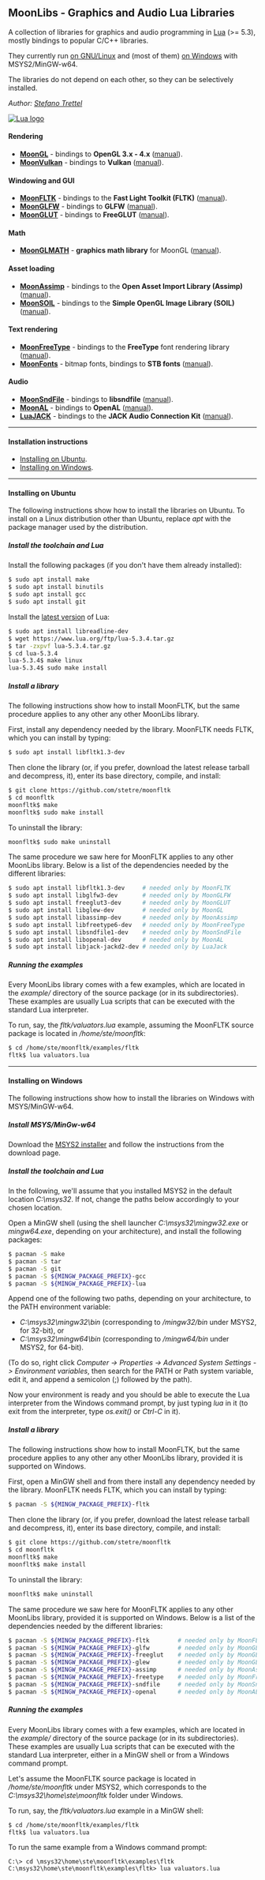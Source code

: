 ## MoonLibs - Graphics and Audio Lua Libraries

A collection of libraries for graphics and audio programming in [Lua](https://www.lua.org) (>= 5.3),
mostly bindings to popular C/C++ libraries.

They currently run 
[on GNU/Linux](#installing-on-ubuntu) and (most of them) [on Windows](#installing-on-windows) with MSYS2/MinGW-w64.

The libraries do not depend on each other, so they can be selectively installed.

_Author:_ _[Stefano Trettel](https://www.linkedin.com/in/stetre)_

[![Lua logo](./powered-by-lua.gif)](https://www.lua.org/)

#### Rendering
* [**MoonGL**](https://github.com/stetre/moongl) - bindings to **OpenGL 3.x - 4.x**
([manual](https://stetre.github.io/moongl/doc/index.html)).
* [**MoonVulkan**](https://github.com/stetre/moonvulkan) - bindings to **Vulkan** ([manual](https://stetre.github.io/moonvulkan/doc/index.html)).

#### Windowing and GUI

* [**MoonFLTK**](https://github.com/stetre/moonfltk) - bindings to the **Fast Light Toolkit (FLTK)**
([manual](https://stetre.github.io/moonfltk/doc/index.html)).
* [**MoonGLFW**](https://github.com/stetre/moonglfw) - bindings to **GLFW**
([manual](https://stetre.github.io/moonglfw/doc/index.html)).
* [**MoonGLUT**](https://github.com/stetre/moonglut) - bindings to **FreeGLUT**
([manual](https://stetre.github.io/moonglut/doc/index.html)).

#### Math
* [**MoonGLMATH**](https://github.com/stetre/moonglmath) - **graphics math library** for MoonGL
([manual](https://stetre.github.io/moonglmath/doc/index.html)).

#### Asset loading
* [**MoonAssimp**](https://github.com/stetre/moonassimp) - bindings to the **Open Asset Import Library (Assimp)**
([manual](https://stetre.github.io/moonassimp/doc/index.html)). 
* [**MoonSOIL**](https://github.com/stetre/moonsoil) - bindings to the **Simple OpenGL Image Library (SOIL)**
([manual](https://stetre.github.io/moonsoil/doc/index.html)).

#### Text rendering
* [**MoonFreeType**](https://github.com/stetre/moonfreetype) - bindings to the **FreeType** font rendering library
([manual](https://stetre.github.io/moonfreetype/doc/index.html)).
* [**MoonFonts**](https://github.com/stetre/moonfonts) - bitmap fonts, bindings to **STB fonts**
([manual](https://stetre.github.io/moonfonts/doc/index.html)).

#### Audio
* [**MoonSndFile**](https://github.com/stetre/moonsndfile) - bindings to **libsndfile**
([manual](https://stetre.github.io/moonsndfile/doc/index.html)).
* [**MoonAL**](https://github.com/stetre/moonal) - bindings to **OpenAL**
([manual](https://stetre.github.io/moonal/doc/index.html)).
* [**LuaJACK**](https://github.com/stetre/luajack) - bindings to the **JACK Audio Connection Kit**
([manual](https://stetre.github.io/luajack/doc/index.html)).

---

#### Installation instructions

* [Installing on Ubuntu](#installing-on-ubuntu).
* [Installing on Windows](#installing-on-windows).

---

#### Installing on Ubuntu

The following instructions show how to install the libraries on Ubuntu.
To install on a Linux distribution other than Ubuntu, replace _apt_ with the package manager used by
the distribution.

##### Install the toolchain and Lua

Install the following packages (if you don't have them already installed):

```bash
$ sudo apt install make
$ sudo apt install binutils
$ sudo apt install gcc
$ sudo apt install git
```

Install the [latest version](https://www.lua.org/download.html) of Lua:

```bash
$ sudo apt install libreadline-dev
$ wget https://www.lua.org/ftp/lua-5.3.4.tar.gz
$ tar -zxpvf lua-5.3.4.tar.gz
$ cd lua-5.3.4
lua-5.3.4$ make linux
lua-5.3.4$ sudo make install
```

##### Install a library

The following instructions show how to install MoonFLTK, but the same procedure applies to any other any other MoonLibs library.

First, install any dependency needed by the library. MoonFLTK needs FLTK, which you can install by typing:

```bash
$ sudo apt install libfltk1.3-dev
```

Then clone the library (or, if you prefer, download the latest release tarball and decompress, it),
enter its base directory, compile, and install:

```bash
$ git clone https://github.com/stetre/moonfltk
$ cd moonfltk
moonfltk$ make
moonfltk$ sudo make install
```

To uninstall the library:

```bash
moonfltk$ sudo make uninstall
```

The same procedure we saw here for MoonFLTK applies to any other MoonLibs library. Below is a list of the dependencies needed by the different libraries:

```bash
$ sudo apt install libfltk1.3-dev     # needed only by MoonFLTK
$ sudo apt install libglfw3-dev       # needed only by MoonGLFW
$ sudo apt install freeglut3-dev      # needed only by MoonGLUT
$ sudo apt install libglew-dev        # needed only by MoonGL
$ sudo apt install libassimp-dev      # needed only by MoonAssimp
$ sudo apt install libfreetype6-dev   # needed only by MoonFreeType
$ sudo apt install libsndfile1-dev    # needed only by MoonSndFile
$ sudo apt install libopenal-dev      # needed only by MoonAL
$ sudo apt install libjack-jackd2-dev # needed only by LuaJack
```
##### Running the examples

Every MoonLibs library comes with a few examples, which are located in the _example/_ directory of the
source package (or in its subdirectories). These examples are usually Lua scripts that can be executed with the standard Lua interpreter.

To run, say, the _fltk/valuators.lua_ example, assuming the MoonFLTK source package is located in _/home/ste/moonfltk_:

```bash
$ cd /home/ste/moonfltk/examples/fltk
fltk$ lua valuators.lua
```

---

#### Installing on Windows

The following instructions show how to install the libraries on Windows with MSYS/MinGW-w64.

##### Install MSYS/MinGw-w64

Download the [MSYS2 installer](https://msys2.github.io/) and
follow the instructions from the download page.

##### Install the toolchain and Lua

In the following, we'll assume that you installed MSYS2 in the default location _C:\msys32_. If not, change the paths below accordingly to your chosen location.

Open a MinGW shell (using the shell launcher _C:\msys32\mingw32.exe_ or _mingw64.exe_, depending on your architecture), and install the following packages:

```bash
$ pacman -S make
$ pacman -S tar
$ pacman -S git
$ pacman -S ${MINGW_PACKAGE_PREFIX}-gcc
$ pacman -S ${MINGW_PACKAGE_PREFIX}-lua
```

Append one of the following two paths, depending on your architecture, to the PATH environment variable:
- _C:\msys32\mingw32\bin_   (corresponding to _/mingw32/bin_ under MSYS2, for 32-bit), or
- _C:\msys32\mingw64\bin_   (corresponding to _/mingw64/bin_ under MSYS2, for 64-bit).

(To do so, right click _Computer -> Properties -> Advanced System Settings ->  Environment variables_,
then search for the PATH or Path system variable, edit it, and append a semicolon (;) followed by the path).

Now your environment is ready and you should be able to execute the Lua interpreter from the Windows command prompt, by just typing _lua_ in it (to exit from the interpreter, type _os.exit()_ or _Ctrl-C_ in it).

##### Install a library

The following instructions show how to install MoonFLTK, but the same procedure applies to any other any other MoonLibs library, provided it is supported on Windows.

First, open a MinGW shell and from there install any dependency needed by the library. MoonFLTK needs FLTK, which you can install by typing:

```bash
$ pacman -S ${MINGW_PACKAGE_PREFIX}-fltk
```

Then clone the library (or, if you prefer, download the latest release tarball and decompress, it),
enter its base directory, compile, and install:

```bash
$ git clone https://github.com/stetre/moonfltk
$ cd moonfltk
moonfltk$ make
moonfltk$ make install
```

To uninstall the library:

```bash
moonfltk$ make uninstall
```

The same procedure we saw here for MoonFLTK applies to any other MoonLibs library, provided it is supported on Windows. Below is a list of the dependencies needed by the different libraries:

```bash
$ pacman -S ${MINGW_PACKAGE_PREFIX}-fltk        # needed only by MoonFLTK
$ pacman -S ${MINGW_PACKAGE_PREFIX}-glfw        # needed only by MoonGLFW
$ pacman -S ${MINGW_PACKAGE_PREFIX}-freeglut    # needed only by MoonGLUT
$ pacman -S ${MINGW_PACKAGE_PREFIX}-glew        # needed only by MoonGL
$ pacman -S ${MINGW_PACKAGE_PREFIX}-assimp      # needed only by MoonAssimp
$ pacman -S ${MINGW_PACKAGE_PREFIX}-freetype    # needed only by MoonFreeType
$ pacman -S ${MINGW_PACKAGE_PREFIX}-sndfile     # needed only by MoonSndFile
$ pacman -S ${MINGW_PACKAGE_PREFIX}-openal      # needed only by MoonAL
```

##### Running the examples

Every MoonLibs library comes with a few examples, which are located in the _example/_ directory of the
source package (or in its subdirectories). These examples are usually Lua scripts that can be executed with the standard Lua interpreter, either in a MinGW shell or from a Windows command prompt.

Let's assume the MoonFLTK source package is located in _/home/ste/moonfltk_ under MSYS2, which corresponds to the _C:\msys32\home\ste\moonfltk_ folder under Windows.

To run, say, the _fltk/valuators.lua_ example in a MinGW shell:

```bash
$ cd /home/ste/moonfltk/examples/fltk
fltk$ lua valuators.lua
```

To run the same example from a Windows command prompt:

```dos
C:\> cd \msys32\home\ste\moonfltk\examples\fltk
C:\msys32\home\ste\moonfltk\examples\fltk> lua valuators.lua
```

